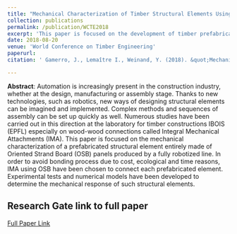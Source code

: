 ```yaml
---
title: "Mechanical Characterization of Timber Structural Elements Using Integral Mechanical Attachments"
collection: publications
permalink: /publication/WCTE2018
excerpt: 'This paper is focused on the development of timber prefabricated elements using wood-wood connections. It is a first study on the mechanical behavior of the connection and the global element.'
date: 2018-08-20
venue: 'World Conference on Timber Engineering'
paperurl:
citation: ' Gamerro, J., Lemaître I., Weinand, Y. (2018). &quot;Mechanical Characterization of Timber Structural Elements Using Integral Mechanical Attachments.&quot; <i>World Conference on Timber Engineering, Seoul, South Korea</i>.'

---
```

**Abstract**: Automation is increasingly present in the construction industry, whether at the design, manufacturing or assembly stage. Thanks to new technologies, such as robotics, new ways of designing structural elements can be imagined and implemented. Complex methods and sequences of assembly can be set up quickly as well. Numerous studies have been carried out in this direction at the laboratory for timber constructions IBOIS (EPFL) especially on wood-wood connections called Integral Mechanical Attachments (IMA). This paper is focused on the mechanical characterization of a prefabricated structural element entirely made of Oriented Strand Board (OSB) panels produced by a fully robotized line. In order to avoid bonding process due to cost, ecological and time reasons, IMA using OSB have been chosen to connect each prefabricated element. Experimental tests and numerical models have been developed to determine the mechanical response of such structural elements.

Research Gate link to full paper
---
[Full Paper Link](https://www.researchgate.net/publication/333727813_Mechanical_Characterization_of_Timber_Structural_Elements_Using_Integral_Mechanical_Attachments)
